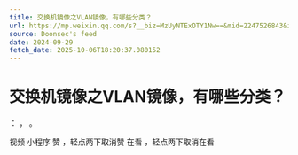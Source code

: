 ```yaml
---
title: 交换机镜像之VLAN镜像，有哪些分类？
url: https://mp.weixin.qq.com/s?__biz=MzUyNTExOTY1Nw==&mid=2247526843&idx=1&sn=feae70f9f23a5ef6659157e319bbcb37
source: Doonsec's feed
date: 2024-09-29
fetch_date: 2025-10-06T18:20:37.080152
---
```


# 交换机镜像之VLAN镜像，有哪些分类？

：
，
。

视频
小程序
赞
，轻点两下取消赞
在看
，轻点两下取消在看